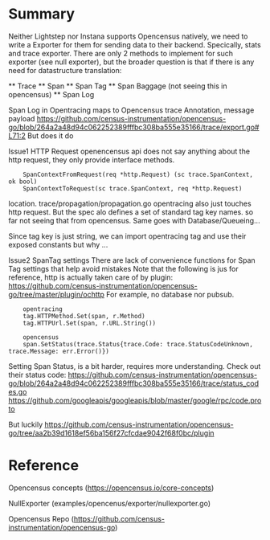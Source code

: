 # Summary
Neither Lightstep nor Instana supports Opencensus natively, we need to write a Exporter for them for sending data to their backend. Specically, stats and trace exporter. There are only 2 methods to implement for such exporter (see null exporter), but the broader question is that if there is any need for datastructure translation:

**  Trace
**  Span
**  Span Tag
**  Span Baggage (not seeing this in opencensus)
**  Span Log 

Span Log in Opentracing maps to Opencensus trace Annotation, message payload
https://github.com/census-instrumentation/opencensus-go/blob/264a2a48d94c062252389fffbc308ba555e35166/trace/export.go#L71:2
But does it do

Issue1 HTTP Request
openencensus api does not say anything about the http request, they only provide interface methods.
```
    SpanContextFromRequest(req *http.Request) (sc trace.SpanContext, ok bool)
    SpanContextToRequest(sc trace.SpanContext, req *http.Request)
```
location. trace/propagation/propagation.go
opentracing also just touches http request. But the spec alo defines a set of standard tag key names.
so far not seeing that from opencensus.
Same goes with Database/Queueing...

Since tag key is just string, we can import opentracing tag and use their exposed constants but why ...

Issue2 SpanTag settings
There are lack of convenience functions for Span Tag settings that help avoid mistakes
Note that the following is jus for reference, http is actually taken care of by plugin:
https://github.com/census-instrumentation/opencensus-go/tree/master/plugin/ochttp
For example, no database nor pubsub.

``` 
    opentracing
    tag.HTTPMethod.Set(span, r.Method)
    tag.HTTPUrl.Set(span, r.URL.String())
```

```
    opencensus
    span.SetStatus(trace.Status{trace.Code: trace.StatusCodeUnknown, trace.Message: err.Error()})

```

Setting Span Status, is a bit harder, requires more understanding. 
Check out their status code:
https://github.com/census-instrumentation/opencensus-go/blob/264a2a48d94c062252389fffbc308ba555e35166/trace/status_codes.go
https://github.com/googleapis/googleapis/blob/master/google/rpc/code.proto

But luckily
https://github.com/census-instrumentation/opencensus-go/tree/aa2b39d1618ef56ba156f27cfcdae9042f68f0bc/plugin

# Reference
Opencensus concepts
(https://opencensus.io/core-concepts)

NullExporter
(examples/opencenus/exporter/nullexporter.go)

Opencensus Repo
(https://github.com/census-instrumentation/opencensus-go)


